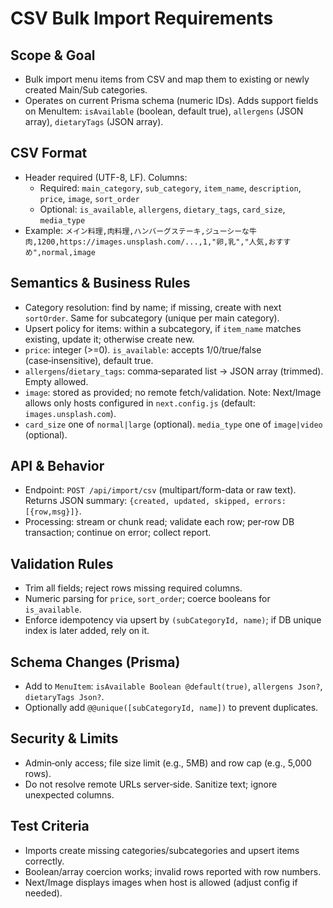 # CSV Bulk Import Requirements

## Scope & Goal
- Bulk import menu items from CSV and map them to existing or newly created Main/Sub categories.
- Operates on current Prisma schema (numeric IDs). Adds support fields on MenuItem: `isAvailable` (boolean, default true), `allergens` (JSON array), `dietaryTags` (JSON array).

## CSV Format
- Header required (UTF-8, LF). Columns:
  - Required: `main_category`, `sub_category`, `item_name`, `description`, `price`, `image`, `sort_order`
  - Optional: `is_available`, `allergens`, `dietary_tags`, `card_size`, `media_type`
- Example:
  `メイン料理,肉料理,ハンバーグステーキ,ジューシーな牛肉,1200,https://images.unsplash.com/...,1,"卵,乳","人気,おすすめ",normal,image`

## Semantics & Business Rules
- Category resolution: find by name; if missing, create with next `sortOrder`. Same for subcategory (unique per main category).
- Upsert policy for items: within a subcategory, if `item_name` matches existing, update it; otherwise create new.
- `price`: integer (>=0). `is_available`: accepts 1/0/true/false (case‑insensitive), default true.
- `allergens`/`dietary_tags`: comma‑separated list → JSON array (trimmed). Empty allowed.
- `image`: stored as provided; no remote fetch/validation. Note: Next/Image allows only hosts configured in `next.config.js` (default: `images.unsplash.com`).
- `card_size` one of `normal|large` (optional). `media_type` one of `image|video` (optional).

## API & Behavior
- Endpoint: `POST /api/import/csv` (multipart/form-data or raw text). Returns JSON summary: `{created, updated, skipped, errors:[{row,msg}]}`.
- Processing: stream or chunk read; validate each row; per‑row DB transaction; continue on error; collect report.

## Validation Rules
- Trim all fields; reject rows missing required columns.
- Numeric parsing for `price`, `sort_order`; coerce booleans for `is_available`.
- Enforce idempotency via upsert by `(subCategoryId, name)`; if DB unique index is later added, rely on it.

## Schema Changes (Prisma)
- Add to `MenuItem`: `isAvailable Boolean @default(true)`, `allergens Json?`, `dietaryTags Json?`.
- Optionally add `@@unique([subCategoryId, name])` to prevent duplicates.

## Security & Limits
- Admin‑only access; file size limit (e.g., 5MB) and row cap (e.g., 5,000 rows).
- Do not resolve remote URLs server‑side. Sanitize text; ignore unexpected columns.

## Test Criteria
- Imports create missing categories/subcategories and upsert items correctly.
- Boolean/array coercion works; invalid rows reported with row numbers.
- Next/Image displays images when host is allowed (adjust config if needed).

